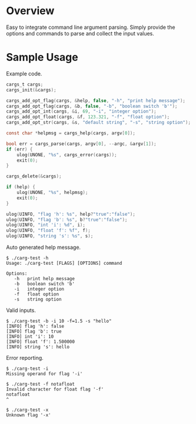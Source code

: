 # Overview
Easy to integrate command line argument parsing. Simply provide the options and commands to parse and collect the input values.

# Sample Usage
Example code.
```C
cargs_t cargs;
cargs_init(&cargs);

cargs_add_opt_flag(cargs, &help, false, "-h", "print help message");
cargs_add_opt_flag(cargs, &b, false, "-b", "boolean switch 'b'");
cargs_add_opt_int(cargs, &i, 69, "-i", "integer option");
cargs_add_opt_float(cargs, &f, 123.321, "-f", "float option");
cargs_add_opt_str(cargs, &s, "default string", "-s", "string option");

const char *helpmsg = cargs_help(cargs, argv[0]);

bool err = cargs_parse(cargs, argv[0], --argc, &argv[1]);
if (err) {
    ulog(UNONE, "%s", cargs_error(cargs));
    exit(0);
}

cargs_delete(&cargs);

if (help) {
    ulog(UNONE, "%s", helpmsg);
    exit(0);
}

ulog(UINFO, "flag 'h': %s", help?"true":"false");
ulog(UINFO, "flag 'b': %s", b?"true":"false");
ulog(UINFO, "int 'i': %d", i);
ulog(UINFO, "float 'f': %f", f);
ulog(UINFO, "string 's': %s", s);
```

Auto generated help message.
```
$ ./carg-test -h
Usage: ./carg-test [FLAGS] [OPTIONS] command

Options:
   -h   print help message
   -b   boolean switch 'b'
   -i   integer option
   -f   float option
   -s   string option
```

Valid inputs.
```
$ ./carg-test -b -i 10 -f=1.5 -s "hello"
[INFO] flag 'h': false
[INFO] flag 'b': true
[INFO] int 'i': 10
[INFO] float 'f': 1.500000
[INFO] string 's': hello
```

Error reporting.
```
$ ./carg-test -i
Missing operand for flag '-i'
```
```
$ ./carg-test -f notafloat
Invalid character for float flag '-f'
notafloat
^
```
```
$ ./carg-test -x
Unknown flag '-x'
```


